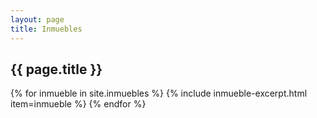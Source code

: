 ```yaml
---
layout: page
title: Inmuebles
---
```


## {{ page.title }}

<div class="flex">

{% for inmueble in site.inmuebles %}
{% include inmueble-excerpt.html item=inmueble %}
{% endfor %}


</div>
